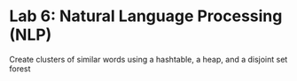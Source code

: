 # Lab 6: Natural Language Processing (NLP)

Create clusters of similar words using a hashtable, a heap, and a disjoint set forest
